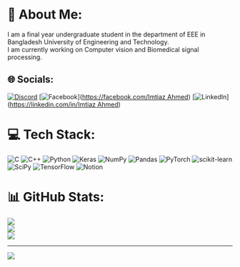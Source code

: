 # 💫 About Me:
I am a final year undergraduate student in the department of EEE in Bangladesh University of Engineering and Technology. <br>I am currently working on Computer vision and Biomedical signal processing.<br>


## 🌐 Socials:
[![Discord](https://img.shields.io/badge/Discord-%237289DA.svg?logo=discord&logoColor=white)](htttps://discord.gg/bot114#1677) [![Facebook](https://img.shields.io/badge/Facebook-%231877F2.svg?logo=Facebook&logoColor=white)]([https://facebook.com/Imtiaz Ahmed](https://www.facebook.com/profile.php?id=100034083757715)) [![LinkedIn](https://img.shields.io/badge/LinkedIn-%230077B5.svg?logo=linkedin&logoColor=white)]([https://linkedin.com/in/Imtiaz Ahmed](https://www.linkedin.com/in/imtiaz-ahmed-783ba1215/)) 

# 💻 Tech Stack:
![C](https://img.shields.io/badge/c-%2300599C.svg?style=for-the-badge&logo=c&logoColor=white) ![C++](https://img.shields.io/badge/c++-%2300599C.svg?style=for-the-badge&logo=c%2B%2B&logoColor=white) ![Python](https://img.shields.io/badge/python-3670A0?style=for-the-badge&logo=python&logoColor=ffdd54) ![Keras](https://img.shields.io/badge/Keras-%23D00000.svg?style=for-the-badge&logo=Keras&logoColor=white) ![NumPy](https://img.shields.io/badge/numpy-%23013243.svg?style=for-the-badge&logo=numpy&logoColor=white) ![Pandas](https://img.shields.io/badge/pandas-%23150458.svg?style=for-the-badge&logo=pandas&logoColor=white) ![PyTorch](https://img.shields.io/badge/PyTorch-%23EE4C2C.svg?style=for-the-badge&logo=PyTorch&logoColor=white) ![scikit-learn](https://img.shields.io/badge/scikit--learn-%23F7931E.svg?style=for-the-badge&logo=scikit-learn&logoColor=white) ![SciPy](https://img.shields.io/badge/SciPy-%230C55A5.svg?style=for-the-badge&logo=scipy&logoColor=%white) ![TensorFlow](https://img.shields.io/badge/TensorFlow-%23FF6F00.svg?style=for-the-badge&logo=TensorFlow&logoColor=white) ![Notion](https://img.shields.io/badge/Notion-%23000000.svg?style=for-the-badge&logo=notion&logoColor=white)
# 📊 GitHub Stats:
![](https://github-readme-stats.vercel.app/api?username=imtiaz114&theme=dark&hide_border=false&include_all_commits=false&count_private=false)<br/>
![](https://github-readme-streak-stats.herokuapp.com/?user=imtiaz114&theme=dark&hide_border=false)<br/>
![](https://github-readme-stats.vercel.app/api/top-langs/?username=imtiaz114&theme=dark&hide_border=false&include_all_commits=false&count_private=false&layout=compact)

---
[![](https://visitcount.itsvg.in/api?id=imtiaz114&icon=0&color=1)](https://visitcount.itsvg.in)
